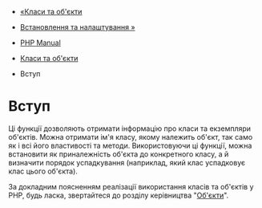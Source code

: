 - [«Класи та об'єкти](book.classobj.md)
- [Встановлення та налаштування »](classobj.setup.md)

- [PHP Manual](index.md)
- [Класи та об'єкти](book.classobj.md)
-   Вступ

# Вступ

Ці функції дозволяють отримати інформацію про класи та екземпляри
об'єктів. Можна отримати ім'я класу, якому належить об'єкт, так само
як і всі його властивості та методи. Використовуючи ці функції, можна встановити
як приналежність об'єкта до конкретного класу, а й визначити
порядок успадкування (наприклад, який клас успадковує клас цього
об'єкта).

За докладним поясненням реалізації використання класів та об'єктів у
PHP, будь ласка, звертайтеся до розділу керівництва
"[Об'єкти](language.types.object.md)".
